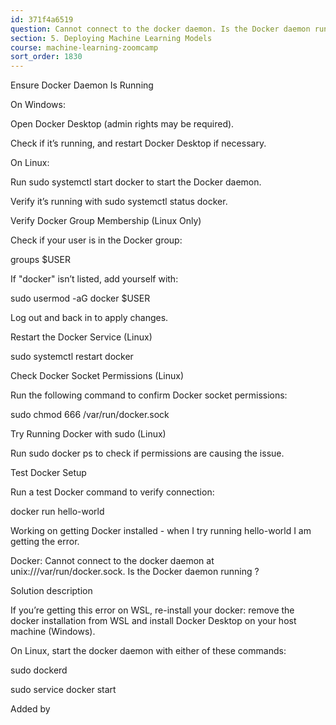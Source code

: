 ```yaml
---
id: 371f4a6519
question: Cannot connect to the docker daemon. Is the Docker daemon running?
section: 5. Deploying Machine Learning Models
course: machine-learning-zoomcamp
sort_order: 1830
---
```


Ensure Docker Daemon Is Running

On Windows:

Open Docker Desktop (admin rights may be required).

Check if it’s running, and restart Docker Desktop if necessary.

On Linux:

Run sudo systemctl start docker to start the Docker daemon.

Verify it’s running with sudo systemctl status docker.

Verify Docker Group Membership (Linux Only)

Check if your user is in the Docker group:

groups $USER

If "docker" isn’t listed, add yourself with:

sudo usermod -aG docker $USER

Log out and back in to apply changes.

Restart the Docker Service (Linux)

sudo systemctl restart docker

Check Docker Socket Permissions (Linux)

Run the following command to confirm Docker socket permissions:

sudo chmod 666 /var/run/docker.sock

Try Running Docker with sudo (Linux)

Run sudo docker ps to check if permissions are causing the issue.

Test Docker Setup

Run a test Docker command to verify connection:

docker run hello-world

Working on getting Docker installed - when I try running hello-world I am getting the error.

Docker: Cannot connect to the docker daemon at unix:///var/run/docker.sock. Is the Docker daemon running ?

Solution description

If you’re getting this error on WSL, re-install your docker: remove the docker installation from WSL and install Docker Desktop on your host machine (Windows).

On Linux, start the docker daemon with either of these commands:

sudo dockerd

sudo service docker start

Added by

